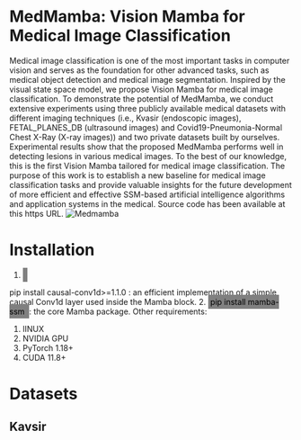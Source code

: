 # MedMamba: Vision Mamba for Medical Image Classification
Medical image classification is one of the most important tasks in computer vision and serves as the foundation for other advanced tasks, such as medical object detection and medical image segmentation. Inspired by the visual state space model, we propose Vision Mamba for medical image classification. To demonstrate the potential of MedMamba, we conduct extensive experiments using three publicly available medical datasets with different imaging techniques (i.e., Kvasir (endoscopic images), FETAL_PLANES_DB (ultrasound images) and Covid19-Pneumonia-Normal Chest X-Ray (X-ray images)) and two private datasets built by ourselves. Experimental results show that the proposed MedMamba performs well in detecting lesions in various medical images. To the best of our knowledge, this is the first Vision Mamba tailored for medical image classification. The purpose of this work is to establish a new baseline for medical image classification tasks and provide valuable insights for the future development of more efficient and effective SSM-based artificial intelligence algorithms and application systems in the medical. Source code has been available at this https URL. 
![Medmamba](https://github.com/YubiaoYue/MedMamba/assets/141175829/12f9def3-38c2-46b2-bdf8-c090d18e436e)
# Installation
1. <span style="background-color: grey; color: black; padding: 4px;">
pip install causal-conv1d>=1.1.0
</span> : an efficient implementation of a simple causal Conv1d layer used inside the Mamba block.
2. <span style="background-color: grey; color: black; padding: 4px;">
pip install mamba-ssm
</span> : the core Mamba package.
Other requirements:
1. lINUX
2. NVIDIA GPU
3. PyTorch 1.18+
4. CUDA 11.8+
# Datasets
## Kavsir
